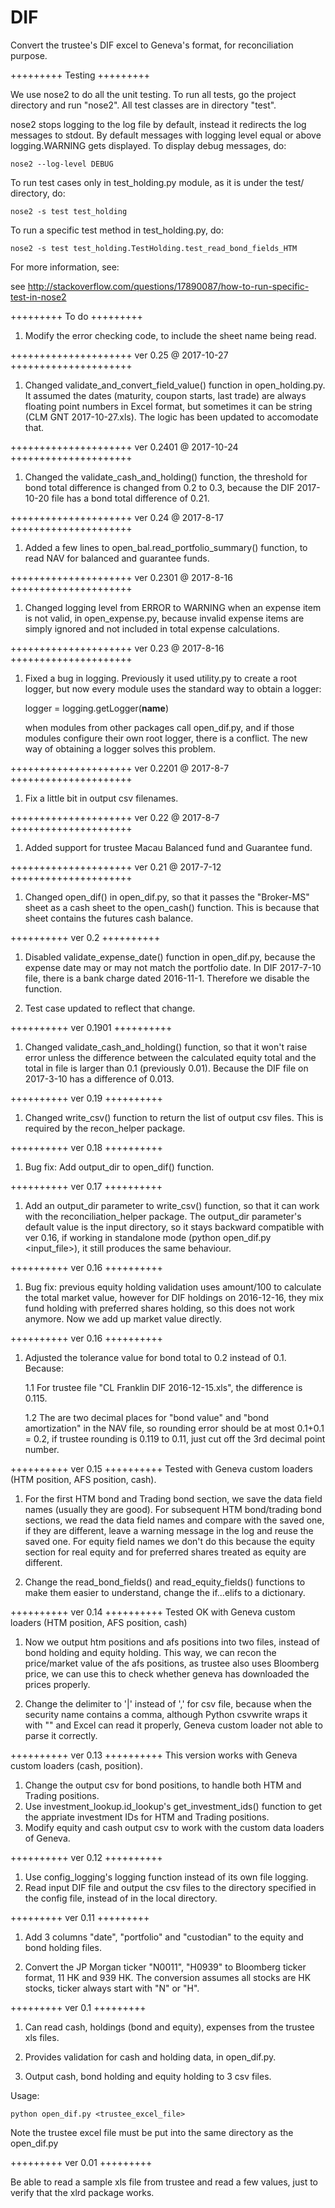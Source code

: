 # DIF

Convert the trustee's DIF excel to Geneva's format, for reconciliation purpose.

+++++++++
Testing
+++++++++

We use nose2 to do all the unit testing. To run all tests, go the project directory and run "nose2". All test classes are in directory "test".

nose2 stops logging to the log file by default, instead it redirects the log messages to stdout. By default messages with logging level equal or above
logging.WARNING gets displayed. To display debug messages, do:

	nose2 --log-level DEBUG

To run test cases only in test_holding.py module, as it is under the test/ directory, do:

	nose2 -s test test_holding

To run a specific test method in test_holding.py, do:

	nose2 -s test test_holding.TestHolding.test_read_bond_fields_HTM

For more information, see:

see http://stackoverflow.com/questions/17890087/how-to-run-specific-test-in-nose2


+++++++++
To do
+++++++++

1. Modify the error checking code, to include the sheet name being read.



+++++++++++++++++++++
ver 0.25 @ 2017-10-27
+++++++++++++++++++++
1. Changed validate_and_convert_field_value() function in open_holding.py. It assumed the dates (maturity, coupon starts, last trade) are always floating point numbers in Excel format, but sometimes it can be string (CLM GNT 2017-10-27.xls). The logic has been updated to accomodate that.



+++++++++++++++++++++
ver 0.2401 @ 2017-10-24
+++++++++++++++++++++
1. Changed the validate_cash_and_holding() function, the threshold for bond total difference is changed from 0.2 to 0.3, because the DIF 2017-10-20 file has a bond total difference of 0.21.




+++++++++++++++++++++
ver 0.24 @ 2017-8-17
+++++++++++++++++++++
1. Added a few lines to open_bal.read_portfolio_summary() function, to read NAV for balanced and guarantee funds.



+++++++++++++++++++++
ver 0.2301 @ 2017-8-16
+++++++++++++++++++++
1. Changed logging level from ERROR to WARNING when an expense item is not valid, in open_expense.py, because invalid expense items are simply ignored and not included in total expense calculations.



+++++++++++++++++++++
ver 0.23 @ 2017-8-16
+++++++++++++++++++++
1. Fixed a bug in logging. Previously it used utility.py to create a root logger, but now every module uses the standard way to obtain a logger:
	
	logger = logging.getLogger(__name__)

	when modules from other packages call open_dif.py, and if those modules configure their own root logger, there is a conflict. The new way of obtaining a logger solves this problem.



+++++++++++++++++++++
ver 0.2201 @ 2017-8-7
+++++++++++++++++++++
1. Fix a little bit in output csv filenames.



+++++++++++++++++++++
ver 0.22 @ 2017-8-7
+++++++++++++++++++++
1. Added support for trustee Macau Balanced fund and Guarantee fund.



+++++++++++++++++++++
ver 0.21 @ 2017-7-12
+++++++++++++++++++++
1. Changed open_dif() in open_dif.py, so that it passes the "Broker-MS" sheet as a cash sheet to the open_cash() function. This is because that sheet contains the futures cash balance.



++++++++++
ver 0.2
++++++++++
1. Disabled validate_expense_date() function in open_dif.py, because the expense date may or may not match the portfolio date. In DIF 2017-7-10 file, there is a bank charge dated 2016-11-1. Therefore we disable the function.

2. Test case updated to reflect that change.


++++++++++
ver 0.1901
++++++++++
1. Changed validate_cash_and_holding() function, so that it won't raise error unless the difference between the calculated equity total and the total in file is larger than 0.1 (previously 0.01). Because the DIF file on 2017-3-10 has a difference of 0.013.



++++++++++
ver 0.19
++++++++++
1. Changed write_csv() function to return the list of output csv files. This is required by the recon_helper package.



++++++++++
ver 0.18
++++++++++
1. Bug fix: Add output_dir to open_dif() function.



++++++++++
ver 0.17
++++++++++
1. Add an output_dir parameter to write_csv() function, so that it can work with the reconciliation_helper package. The output_dir parameter's default value is the input directory, so it stays backward compatible with ver 0.16, if working in standalone mode (python open_dif.py <input_file>), it still produces the same behaviour.



++++++++++
ver 0.16
++++++++++
1. Bug fix: previous equity holding validation uses amount/100 to calculate the total market value, however for DIF holdings on 2016-12-16, they mix fund holding with preferred shares holding, so this does not work anymore. Now we add up market value directly.



++++++++++
ver 0.16
++++++++++
1. Adjusted the tolerance value for bond total to 0.2 instead of 0.1. Because:

	1.1 For trustee file "CL Franklin DIF 2016-12-15.xls", the difference is 0.115.

	1.2 The are two decimal places for "bond value" and "bond amortization" in the NAV file, so rounding error should be at most 0.1+0.1 = 0.2, if trustee rounding is 0.119 to 0.11, just cut off the 3rd decimal point number.



++++++++++
ver 0.15
++++++++++
Tested with Geneva custom loaders (HTM position, AFS position, cash).

1. For the first HTM bond and Trading bond section, we save the data field names (usually they are good). For subsequent HTM bond/trading bond sections, we read the data field names and compare with the saved one, if they are different, leave a warning message in the log and reuse the saved one. For equity field names we don't do this because the equity section for real equity and for preferred shares treated as equity are different.

2. Change the read_bond_fields() and read_equity_fields() functions to make them easier to understand, change the if...elifs to a dictionary.



++++++++++
ver 0.14
++++++++++
Tested OK with Geneva custom loaders (HTM position, AFS position, cash)

1. Now we output htm positions and afs positions into two files, instead of bond holding and equity holding. This way, we can recon the price/market value of the afs positions, as trustee also uses Bloomberg price, we can use this to check whether geneva has downloaded the prices properly.

2. Change the delimiter to '|' instead of ',' for csv file, because when the security name contains a comma, although Python csvwrite wraps it with "" and Excel can read it properly, Geneva custom loader not able to parse it correctly.



++++++++++
ver 0.13
++++++++++
This version works with Geneva custom loaders (cash, position).

1. Change the output csv for bond positions, to handle both HTM and Trading positions.
2. Use investment_lookup.id_lookup's get_investment_ids() function to get the appriate investment IDs for HTM and Trading positions.
3. Modify equity and cash output csv to work with the custom data loaders of Geneva.



++++++++++
ver 0.12
++++++++++
1. Use config_logging's logging function instead of its own file logging.
2. Read input DIF file and output the csv files to the directory specified in the config file, instead of in the local directory.



+++++++++
ver 0.11
+++++++++

1. Add 3 columns "date", "portfolio" and "custodian" to the equity and bond holding files.

2. Convert the JP Morgan ticker "N0011", "H0939" to Bloomberg ticker format, 11 HK and 939 HK. The conversion assumes all stocks are HK stocks, ticker always start with "N" or "H".



+++++++++
ver 0.1
+++++++++

1. Can read cash, holdings (bond and equity), expenses from the trustee xls files.

2. Provides validation for cash and holding data, in open_dif.py.

3. Output cash, bond holding and equity holding to 3 csv files.

Usage:

	python open_dif.py <trustee_excel_file>

Note the trustee excel file must be put into the same directory as the open_dif.py



+++++++++
ver 0.01
+++++++++

Be able to read a sample xls file from trustee and read a few values, just to verify that the xlrd package works.
